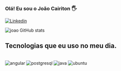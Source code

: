 ### Olá! Eu sou o João Cairiton 🖐️


[![Linkedin](https://img.shields.io/badge/LinkedIn-0077B5?style=for-the-badge&logo=linkedin&logoColor=white)](https://www.linkedin.com/in/joaocairiton/)

![joao GitHub stats](https://github-readme-stats.vercel.app/api?username=joaocairiton&show_icons=true&theme=dark)

## Tecnologias que eu uso no meu dia.
<div style=" display: inline_block"></br>

<img align="center" alt="angular" src="https://img.shields.io/badge/Spring-6DB33F?style=for-the-badge&logo=spring&logoColor=white"/>
<img align="center" alt="postgresql" src="https://img.shields.io/badge/PostgreSQL-316192?style=for-the-badge&logo=postgresql&logoColor=white"/>
<img align="center" alt="java" src="https://img.shields.io/badge/Java-ED8B00?style=for-the-badge&logo=openjdk&logoColor=white"/>

<img align="center" alt="ubuntu" src="https://img.shields.io/badge/Ubuntu-E95420?style=for-the-badge&logo=ubuntu&logoColor=white"/>
</div>
